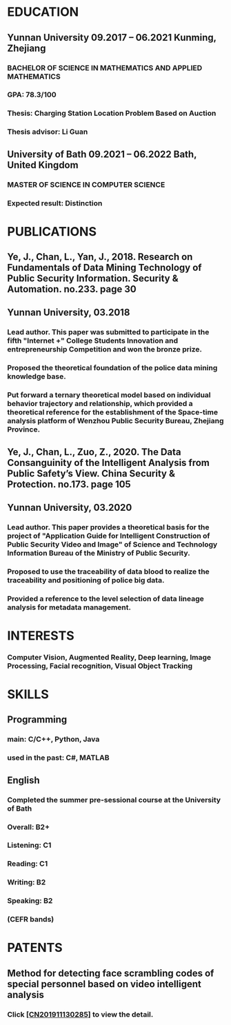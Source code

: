 # EDUCATION
## Yunnan University 09.2017 – 06.2021 Kunming, Zhejiang
### BACHELOR OF SCIENCE IN MATHEMATICS AND APPLIED MATHEMATICS
### GPA: 78.3/100
### Thesis: Charging Station Location Problem Based on Auction
### Thesis advisor: Li Guan
## University of Bath 09.2021 – 06.2022 Bath, United Kingdom
### MASTER OF SCIENCE IN COMPUTER SCIENCE
### Expected result: Distinction
# PUBLICATIONS
## Ye, J., Chan, L., Yan, J., 2018. Research on Fundamentals of Data Mining Technology of Public Security Information. Security & Automation. no.233. page 30
## Yunnan University, 03.2018
### Lead author. This paper was submitted to participate in the fifth "Internet +" College Students Innovation and entrepreneurship Competition and won the bronze prize.
### Proposed the theoretical foundation of the police data mining knowledge base. 
### Put forward a ternary theoretical model based on individual behavior trajectory and relationship, which provided a theoretical reference for the establishment of the Space-time analysis platform of Wenzhou Public Security Bureau, Zhejiang Province.  
## Ye, J., Chan, L., Zuo, Z., 2020. The Data Consanguinity of the Intelligent Analysis from Public Safety’s View. China Security & Protection. no.173. page 105
## Yunnan University, 03.2020
### Lead author. This paper provides a theoretical basis for the project of "Application Guide for Intelligent Construction of Public Security Video and Image" of Science and Technology Information Bureau of the Ministry of Public Security. 
### Proposed to use the traceability of data blood to realize the traceability and positioning of police big data.
### Provided a reference to the level selection of data lineage analysis for metadata management. 
# INTERESTS
### Computer Vision, Augmented Reality, Deep learning, Image Processing, Facial recognition, Visual Object Tracking
# SKILLS
## Programming
### main: C/C++, Python, Java 
### used in the past: C#, MATLAB
## English
### Completed the summer pre-sessional course at the University of Bath 
### Overall: B2+
### Listening: C1   
### Reading: C1
### Writing: B2      
### Speaking: B2
### (CEFR bands)
# PATENTS
## Method for detecting face scrambling codes of special personnel based on video intelligent analysis
### Click <a href="/https://worldwide.espacenet.com/patent/search/family/071197931/publication/CN111355924A?q=CN201911130285">[CN201911130285]</a> to view the detail.











